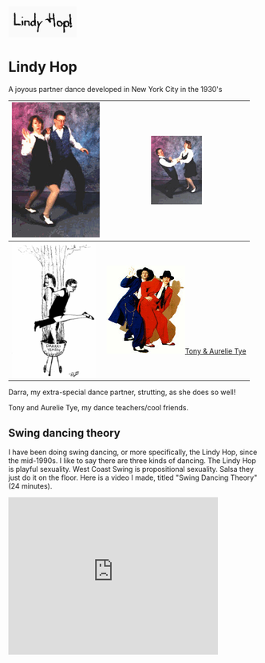 ![](../../img/About/Lindy_hop/lindyhop.gif) 

# Lindy Hop

A joyous partner dance developed in New York City in the 1930's  
  
| ![](../../img/About/Lindy_hop/lindy3.jpg) | ![](../../img/About/Lindy_hop/lindy2.jpg) | 
| -- | -- |
| ![](../../img/About/Lindy_hop/bbq.gif) | [![](../../img/About/Lindy_hop/tony_aurelie_zooted.jpg)](http://www.HopToTheBeat.com/)[Tony &amp; Aurelie Tye](http://www.HopToTheBeat.com/) |  

  
Darra, my extra-special dance partner, strutting, as she does so well!
  
Tony and Aurelie Tye, my dance teachers/cool friends.  

## Swing dancing theory

I have been doing swing dancing, or more specifically, the Lindy Hop, since the
mid-1990s.  I like to say there are three kinds of dancing.  The Lindy Hop is
playful sexuality.  West Coast Swing is propositional sexuality.  Salsa they
just do it on the floor.  Here is a video I made, titled "Swing Dancing Theory"
(24 minutes).

<iframe width="420" height="315"
src="https://www.youtube.com/embed/fQRLYfI1CDM" frameborder="0"
allowfullscreen></iframe>
  
  
  
